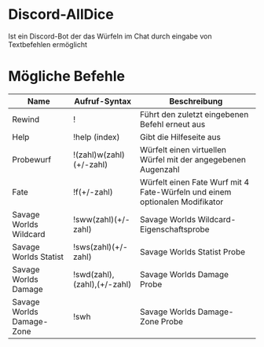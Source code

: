 # Discord-AllDice
Ist ein Discord-Bot der das Würfeln im Chat durch eingabe von Textbefehlen ermöglicht

# Mögliche Befehle
| Name | Aufruf-Syntax | Beschreibung |
| --- | --- | --- |
| Rewind | ! | Führt den zuletzt eingebenen Befehl erneut aus |
| Help | !help (index) | Gibt die Hilfeseite aus |
| Probewurf | !(zahl)w(zahl)(+/-zahl) | Würfelt einen virtuellen Würfel mit der angegebenen Augenzahl |
| Fate | !f(+/-zahl) | Würfelt einen Fate Wurf mit 4 Fate-Würfeln und einem optionalen Modifikator |
| Savage Worlds Wildcard | !sww(zahl)(+/-zahl) | Savage Worlds Wildcard-Eigenschaftsprobe |
| Savage Worlds Statist | !sws(zahl)(+/-zahl) | Savage Worlds Statist Probe |
| Savage Worlds Damage | !swd(zahl),(zahl),(+/-zahl) | Savage Worlds Damage Probe |
| Savage Worlds Damage-Zone | !swh | Savage Worlds Damage-Zone Probe |
